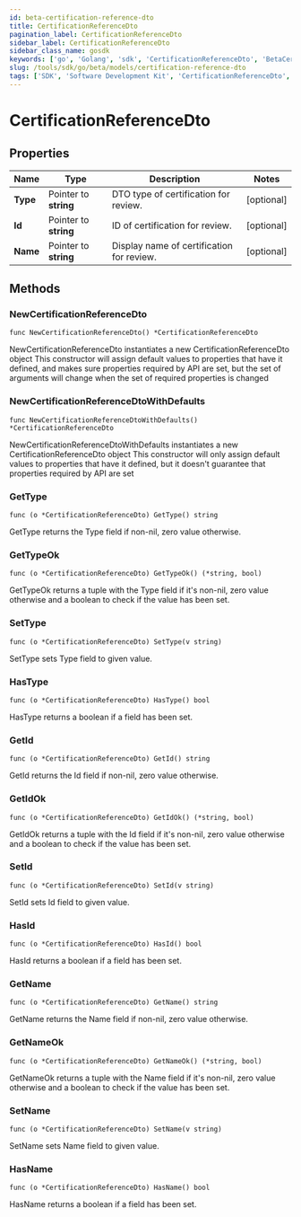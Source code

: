 ```yaml
---
id: beta-certification-reference-dto
title: CertificationReferenceDto
pagination_label: CertificationReferenceDto
sidebar_label: CertificationReferenceDto
sidebar_class_name: gosdk
keywords: ['go', 'Golang', 'sdk', 'CertificationReferenceDto', 'BetaCertificationReferenceDto'] 
slug: /tools/sdk/go/beta/models/certification-reference-dto
tags: ['SDK', 'Software Development Kit', 'CertificationReferenceDto', 'BetaCertificationReferenceDto']
---
```


# CertificationReferenceDto

## Properties

Name | Type | Description | Notes
------------ | ------------- | ------------- | -------------
**Type** | Pointer to **string** | DTO type of certification for review. | [optional] 
**Id** | Pointer to **string** | ID of certification for review. | [optional] 
**Name** | Pointer to **string** | Display name of certification for review. | [optional] 

## Methods

### NewCertificationReferenceDto

`func NewCertificationReferenceDto() *CertificationReferenceDto`

NewCertificationReferenceDto instantiates a new CertificationReferenceDto object
This constructor will assign default values to properties that have it defined,
and makes sure properties required by API are set, but the set of arguments
will change when the set of required properties is changed

### NewCertificationReferenceDtoWithDefaults

`func NewCertificationReferenceDtoWithDefaults() *CertificationReferenceDto`

NewCertificationReferenceDtoWithDefaults instantiates a new CertificationReferenceDto object
This constructor will only assign default values to properties that have it defined,
but it doesn't guarantee that properties required by API are set

### GetType

`func (o *CertificationReferenceDto) GetType() string`

GetType returns the Type field if non-nil, zero value otherwise.

### GetTypeOk

`func (o *CertificationReferenceDto) GetTypeOk() (*string, bool)`

GetTypeOk returns a tuple with the Type field if it's non-nil, zero value otherwise
and a boolean to check if the value has been set.

### SetType

`func (o *CertificationReferenceDto) SetType(v string)`

SetType sets Type field to given value.

### HasType

`func (o *CertificationReferenceDto) HasType() bool`

HasType returns a boolean if a field has been set.

### GetId

`func (o *CertificationReferenceDto) GetId() string`

GetId returns the Id field if non-nil, zero value otherwise.

### GetIdOk

`func (o *CertificationReferenceDto) GetIdOk() (*string, bool)`

GetIdOk returns a tuple with the Id field if it's non-nil, zero value otherwise
and a boolean to check if the value has been set.

### SetId

`func (o *CertificationReferenceDto) SetId(v string)`

SetId sets Id field to given value.

### HasId

`func (o *CertificationReferenceDto) HasId() bool`

HasId returns a boolean if a field has been set.

### GetName

`func (o *CertificationReferenceDto) GetName() string`

GetName returns the Name field if non-nil, zero value otherwise.

### GetNameOk

`func (o *CertificationReferenceDto) GetNameOk() (*string, bool)`

GetNameOk returns a tuple with the Name field if it's non-nil, zero value otherwise
and a boolean to check if the value has been set.

### SetName

`func (o *CertificationReferenceDto) SetName(v string)`

SetName sets Name field to given value.

### HasName

`func (o *CertificationReferenceDto) HasName() bool`

HasName returns a boolean if a field has been set.


